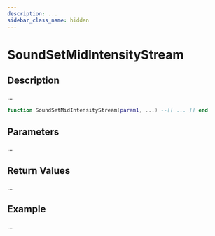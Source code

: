 ```yaml
---
description: ...
sidebar_class_name: hidden
---
```


# SoundSetMidIntensityStream

## Description

...

```lua
function SoundSetMidIntensityStream(param1, ...) --[[ ... ]] end
```

## Parameters

...

## Return Values

...

## Example

...

